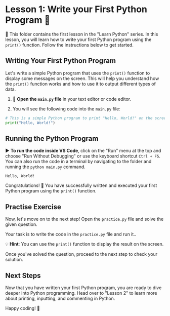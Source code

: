# **Lesson 1: Write your First Python Program** 🐍

📁 This folder contains the first lesson in the "Learn Python" series. In this lesson, you will learn how to write your first Python program using the `print()` function. Follow the instructions below to get started.

## **Writing Your First Python Program**

Let's write a simple Python program that uses the `print()` function to display some messages on the screen. This will help you understand how the `print()` function works and how to use it to output different types of data.

1. 📝 **Open the `main.py` file** in your text editor or code editor.

2. You will see the following code into the `main.py` file:

```python
# This is a simple Python program to print "Hello, World!" on the screen.
print("Hello, World!")
```

## **Running the Python Program**

▶️ **To run the code inside VS Code**, click on the "Run" menu at the top and choose "Run Without Debugging" or use the keyboard shortcut `Ctrl + F5`. You can also run the code in a terminal by navigating to the folder and running the `python main.py` command.

```
Hello, World!
```

Congratulations! 🎉 You have successfully written and executed your first Python program using the `print()` function.

<!-- ## **Code Playground**

For an interactive experience and to see the actual code in action, you can visit the code playground for this lesson: [Lesson 1 Code Playground](https://www.online-python.com/HJMK7cwdGE)

Feel free to experiment and modify the code to see how it behaves. -->

## **Practise Exercise**

Now, let's move on to the next step! Open the `practice.py` file and solve the given question.

Your task is to write the code in the `practice.py` file and run it..

💡 **Hint**: You can use the `print()` function to display the result on the screen.

Once you've solved the question, proceed to the next step to check your solution.

## **Next Steps**

Now that you have written your first Python program, you are ready to dive deeper into Python programming. Head over to "Lesson 2" to learn more about printing, inputting, and commenting in Python.

Happy coding! 🚀
